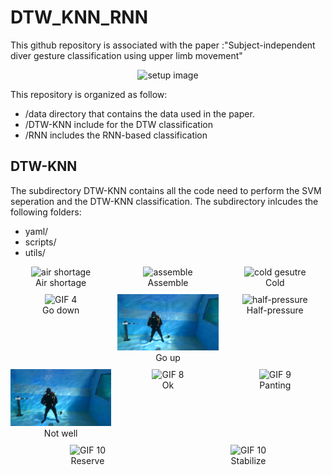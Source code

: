 # DTW_KNN_RNN

This  github repository is associated with the paper :"Subject-independent diver gesture classification using upper limb movement"
<p align="center">
  <img src="./figures/setup.jpg?raw=false" alt="setup image", title="data acquisition setup", style="width:50%;"/>
</p>
This repository is organized as follow: 

+ /data directory that contains the data used in the paper. 
+ /DTW-KNN include for the DTW classification
+ /RNN includes the RNN-based classification

## DTW-KNN
The subdirectory DTW-KNN contains all the code need to perform the SVM seperation and the DTW-KNN classification. 
The subdirectory inlcudes the  following folders: 
- yaml/ 
- scripts/
- utils/
<div style="display: flex; flex-wrap: wrap; gap: 10px;">
    <!-- First Row: 3 GIFs -->
    <figure style="flex: 1 1 30%; margin:0; box-sizing: border-box; text-align: center;">
        <img src="./figures/airshortage.gif" alt="air shortage" style="width: 100%; height: auto;">
        <figcaption>Air shortage</figcaption>
    </figure>
    <figure style="flex: 1 1 30%;  margin:0; box-sizing: border-box; text-align: center;">
        <img src="./figures/assemble.gif" alt="assemble" style="width: 100%; height: auto;">
        <figcaption>Assemble</figcaption>
    </figure>
    <figure style="flex: 1 1 30%;  margin:0; box-sizing: border-box; text-align: center;">
        <img src="./figures/cold.gif" alt="cold gesutre" style="width: 100%; height: auto;">
        <figcaption>Cold</figcaption>
    </figure>
    <!-- Second Row: 3 GIFs -->
    <figure style="flex: 1 1 30%;  margin:0; box-sizing: border-box; text-align: center;">
        <img src="./figures/godown.gif" alt="GIF 4" style="width: 100%; height: auto;">
        <figcaption>Go down</figcaption>
    </figure>
    <figure style="flex: 1 1 30%;  margin:0; box-sizing: border-box; text-align: center;">
        <img src="./figures/goup.gif" alt="GIF 5" style="width: 100%; height: auto;">
        <figcaption>Go up</figcaption>
    </figure>
    <figure style="flex: 1 1 30%;  margin:0; box-sizing: border-box; text-align: center;">
        <img src="./figures/half-pressure.gif" alt="half-pressure" style="width: 100%; height: auto;">
        <figcaption>Half-pressure</figcaption>
    </figure>
    <!-- Third Row: 3 GIFs -->
    <figure style="flex: 1 1 30%;  margin:0; box-sizing: border-box; text-align: center;">
        <img src="./figures/notwell.gif" alt="not well" style="width: 100%; height: auto;">
        <figcaption>Not well</figcaption>
    </figure>
    <figure style="flex: 1 1 30%;  margin:0; box-sizing: border-box; text-align: center;">
        <img src="./figures/ok.gif" alt="GIF 8" style="width: 100%; height: auto;">
        <figcaption>Ok</figcaption>
    </figure>
    <figure style="flex: 1 1 30%;  margin:0; box-sizing: border-box; text-align: center;">
        <img src="./figures/panting.gif" alt="GIF 9" style="width: 100%; height: auto;">
        <figcaption>Panting</figcaption>
    </figure>
    <!-- Fourth Row: 2 GIFs -->
    <figure style="flex: 1 1 30%;  margin:0; box-sizing: border-box; text-align: center;">
        <img src="./figures/reserve.gif" alt="GIF 10" style="width: 100%; height: auto;">
        <figcaption>Reserve</figcaption>
    </figure>
    <figure style="flex: 1 1 30%;  margin:0; box-sizing: border-box; text-align: center;">
        <img src="./figures/stabilize.gif" alt="GIF 10" style="width: 100%; height: auto;">
        <figcaption>Stabilize</figcaption>
    </figure>
</div>